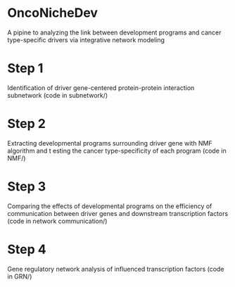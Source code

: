 # OncoNicheDev
A pipine to analyzing the link between development programs and cancer type-specific drivers via integrative network modeling

# Step 1
Identification of driver gene-centered protein-protein interaction subnetwork (code in subnetwork/)

# Step 2
Extracting developmental programs surrounding driver gene with NMF algorithm and t esting the cancer type-specificity 
of each program (code in NMF/)

# Step 3
Comparing the effects of developmental programs on the efficiency of communication between driver genes and downstream transcription factors (code in network communication/)

# Step 4
Gene regulatory network analysis of influenced transcription factors (code in GRN/)



